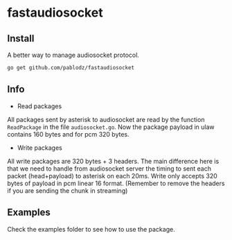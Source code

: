 # fastaudiosocket

## Install

A better way to manage audiosocket protocol.

```bash
go get github.com/pablodz/fastaudiosocket
```

## Info

- Read packages

All packages sent by asterisk to audiosocket are read by the function `ReadPackage` in the file `audiosocket.go`. Now the package payload in ulaw contains 160 bytes and for pcm 320 bytes.

- Write packages

All write packages are 320 bytes + 3 headers. The main difference here is that we need to handle from audiosocket server the timing to sent each packet (head+payload) to asterisk on each 20ms. Write only accepts 320 bytes of payload in pcm linear 16 format. (Remember to remove the headers if you are sending the chunk in streaming)

## Examples

Check the examples folder to see how to use the package.
